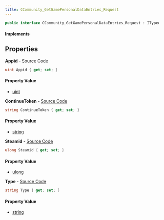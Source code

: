 ```yaml
---
title: CCommunity_GetGamePersonalDataEntries_Request
---
```


```csharp
public interface CCommunity_GetGamePersonalDataEntries_Request : ITypedProtobuf<CCommunity_GetGamePersonalDataEntries_Request>, INativeHandle
```

#### Implements

## Properties

**Appid** - [Source Code](https://github.com/swiftly-solution/swiftlys2/blob/main/managed/src/SwiftlyS2.Generated/Protobufs/Interfaces/CCommunity_GetGamePersonalDataEntries_Request.cs#L13)

```csharp
uint Appid { get; set; }
```

#### Property Value

- [uint](https://learn.microsoft.com/dotnet/api/system.uint32)

**ContinueToken** - [Source Code](https://github.com/swiftly-solution/swiftlys2/blob/main/managed/src/SwiftlyS2.Generated/Protobufs/Interfaces/CCommunity_GetGamePersonalDataEntries_Request.cs#L22)

```csharp
string ContinueToken { get; set; }
```

#### Property Value

- [string](https://learn.microsoft.com/dotnet/api/system.string)

**Steamid** - [Source Code](https://github.com/swiftly-solution/swiftlys2/blob/main/managed/src/SwiftlyS2.Generated/Protobufs/Interfaces/CCommunity_GetGamePersonalDataEntries_Request.cs#L16)

```csharp
ulong Steamid { get; set; }
```

#### Property Value

- [ulong](https://learn.microsoft.com/dotnet/api/system.uint64)

**Type** - [Source Code](https://github.com/swiftly-solution/swiftlys2/blob/main/managed/src/SwiftlyS2.Generated/Protobufs/Interfaces/CCommunity_GetGamePersonalDataEntries_Request.cs#L19)

```csharp
string Type { get; set; }
```

#### Property Value

- [string](https://learn.microsoft.com/dotnet/api/system.string)


